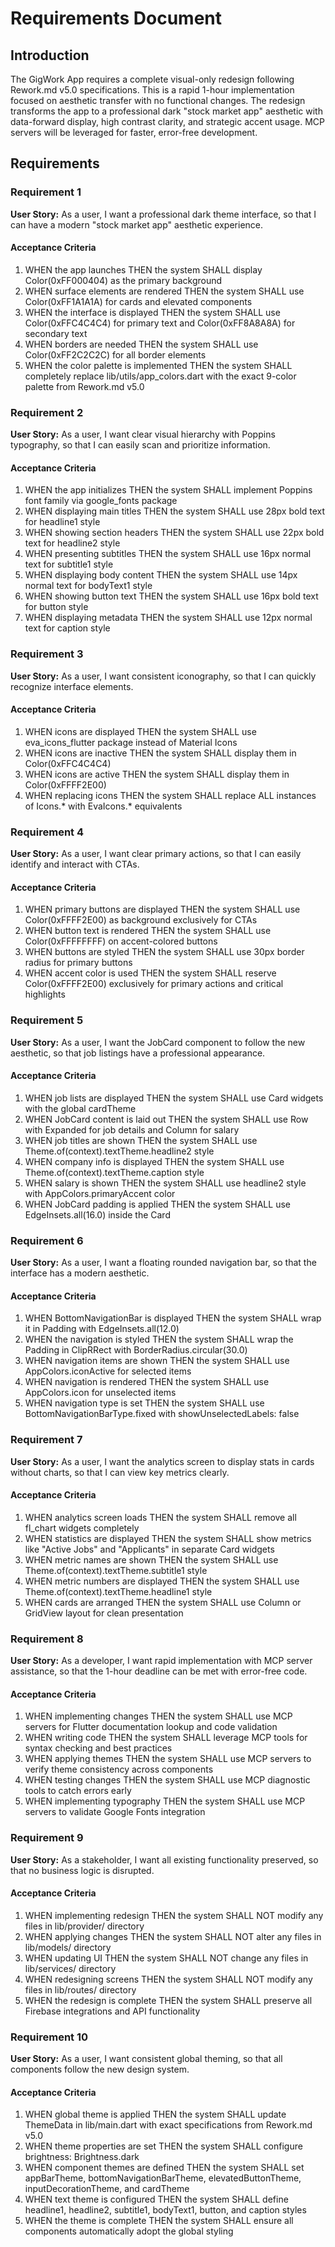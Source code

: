 # Requirements Document

## Introduction

The GigWork App requires a complete visual-only redesign following Rework.md v5.0 specifications. This is a rapid 1-hour implementation focused on aesthetic transfer with no functional changes. The redesign transforms the app to a professional dark "stock market app" aesthetic with data-forward display, high contrast clarity, and strategic accent usage. MCP servers will be leveraged for faster, error-free development.

## Requirements

### Requirement 1

**User Story:** As a user, I want a professional dark theme interface, so that I can have a modern "stock market app" aesthetic experience.

#### Acceptance Criteria

1. WHEN the app launches THEN the system SHALL display Color(0xFF000404) as the primary background
2. WHEN surface elements are rendered THEN the system SHALL use Color(0xFF1A1A1A) for cards and elevated components
3. WHEN the interface is displayed THEN the system SHALL use Color(0xFFC4C4C4) for primary text and Color(0xFF8A8A8A) for secondary text
4. WHEN borders are needed THEN the system SHALL use Color(0xFF2C2C2C) for all border elements
5. WHEN the color palette is implemented THEN the system SHALL completely replace lib/utils/app_colors.dart with the exact 9-color palette from Rework.md v5.0

### Requirement 2

**User Story:** As a user, I want clear visual hierarchy with Poppins typography, so that I can easily scan and prioritize information.

#### Acceptance Criteria

1. WHEN the app initializes THEN the system SHALL implement Poppins font family via google_fonts package
2. WHEN displaying main titles THEN the system SHALL use 28px bold text for headline1 style
3. WHEN showing section headers THEN the system SHALL use 22px bold text for headline2 style
4. WHEN presenting subtitles THEN the system SHALL use 16px normal text for subtitle1 style
5. WHEN displaying body content THEN the system SHALL use 14px normal text for bodyText1 style
6. WHEN showing button text THEN the system SHALL use 16px bold text for button style
7. WHEN displaying metadata THEN the system SHALL use 12px normal text for caption style

### Requirement 3

**User Story:** As a user, I want consistent iconography, so that I can quickly recognize interface elements.

#### Acceptance Criteria

1. WHEN icons are displayed THEN the system SHALL use eva_icons_flutter package instead of Material Icons
2. WHEN icons are inactive THEN the system SHALL display them in Color(0xFFC4C4C4)
3. WHEN icons are active THEN the system SHALL display them in Color(0xFFFF2E00)
4. WHEN replacing icons THEN the system SHALL replace ALL instances of Icons.* with EvaIcons.* equivalents

### Requirement 4

**User Story:** As a user, I want clear primary actions, so that I can easily identify and interact with CTAs.

#### Acceptance Criteria

1. WHEN primary buttons are displayed THEN the system SHALL use Color(0xFFFF2E00) as background exclusively for CTAs
2. WHEN button text is rendered THEN the system SHALL use Color(0xFFFFFFFF) on accent-colored buttons
3. WHEN buttons are styled THEN the system SHALL use 30px border radius for primary buttons
4. WHEN accent color is used THEN the system SHALL reserve Color(0xFFFF2E00) exclusively for primary actions and critical highlights

### Requirement 5

**User Story:** As a user, I want the JobCard component to follow the new aesthetic, so that job listings have a professional appearance.

#### Acceptance Criteria

1. WHEN job lists are displayed THEN the system SHALL use Card widgets with the global cardTheme
2. WHEN JobCard content is laid out THEN the system SHALL use Row with Expanded for job details and Column for salary
3. WHEN job titles are shown THEN the system SHALL use Theme.of(context).textTheme.headline2 style
4. WHEN company info is displayed THEN the system SHALL use Theme.of(context).textTheme.caption style
5. WHEN salary is shown THEN the system SHALL use headline2 style with AppColors.primaryAccent color
6. WHEN JobCard padding is applied THEN the system SHALL use EdgeInsets.all(16.0) inside the Card

### Requirement 6

**User Story:** As a user, I want a floating rounded navigation bar, so that the interface has a modern aesthetic.

#### Acceptance Criteria

1. WHEN BottomNavigationBar is displayed THEN the system SHALL wrap it in Padding with EdgeInsets.all(12.0)
2. WHEN the navigation is styled THEN the system SHALL wrap the Padding in ClipRRect with BorderRadius.circular(30.0)
3. WHEN navigation items are shown THEN the system SHALL use AppColors.iconActive for selected items
4. WHEN navigation is rendered THEN the system SHALL use AppColors.icon for unselected items
5. WHEN navigation type is set THEN the system SHALL use BottomNavigationBarType.fixed with showUnselectedLabels: false

### Requirement 7

**User Story:** As a user, I want the analytics screen to display stats in cards without charts, so that I can view key metrics clearly.

#### Acceptance Criteria

1. WHEN analytics screen loads THEN the system SHALL remove all fl_chart widgets completely
2. WHEN statistics are displayed THEN the system SHALL show metrics like "Active Jobs" and "Applicants" in separate Card widgets
3. WHEN metric names are shown THEN the system SHALL use Theme.of(context).textTheme.subtitle1 style
4. WHEN metric numbers are displayed THEN the system SHALL use Theme.of(context).textTheme.headline1 style
5. WHEN cards are arranged THEN the system SHALL use Column or GridView layout for clean presentation

### Requirement 8

**User Story:** As a developer, I want rapid implementation with MCP server assistance, so that the 1-hour deadline can be met with error-free code.

#### Acceptance Criteria

1. WHEN implementing changes THEN the system SHALL use MCP servers for Flutter documentation lookup and code validation
2. WHEN writing code THEN the system SHALL leverage MCP tools for syntax checking and best practices
3. WHEN applying themes THEN the system SHALL use MCP servers to verify theme consistency across components
4. WHEN testing changes THEN the system SHALL use MCP diagnostic tools to catch errors early
5. WHEN implementing typography THEN the system SHALL use MCP servers to validate Google Fonts integration

### Requirement 9

**User Story:** As a stakeholder, I want all existing functionality preserved, so that no business logic is disrupted.

#### Acceptance Criteria

1. WHEN implementing redesign THEN the system SHALL NOT modify any files in lib/provider/ directory
2. WHEN applying changes THEN the system SHALL NOT alter any files in lib/models/ directory
3. WHEN updating UI THEN the system SHALL NOT change any files in lib/services/ directory
4. WHEN redesigning screens THEN the system SHALL NOT modify any files in lib/routes/ directory
5. WHEN the redesign is complete THEN the system SHALL preserve all Firebase integrations and API functionality

### Requirement 10

**User Story:** As a user, I want consistent global theming, so that all components follow the new design system.

#### Acceptance Criteria

1. WHEN global theme is applied THEN the system SHALL update ThemeData in lib/main.dart with exact specifications from Rework.md v5.0
2. WHEN theme properties are set THEN the system SHALL configure brightness: Brightness.dark
3. WHEN component themes are defined THEN the system SHALL set appBarTheme, bottomNavigationBarTheme, elevatedButtonTheme, inputDecorationTheme, and cardTheme
4. WHEN text theme is configured THEN the system SHALL define headline1, headline2, subtitle1, bodyText1, button, and caption styles
5. WHEN the theme is complete THEN the system SHALL ensure all components automatically adopt the global styling